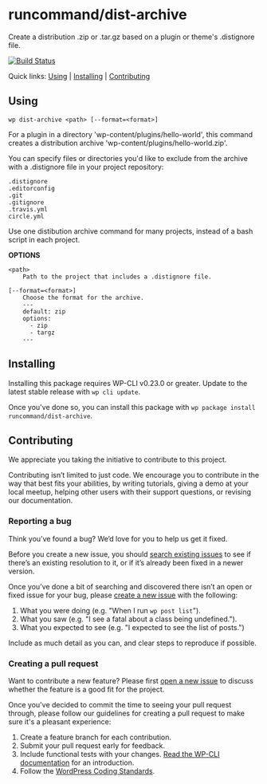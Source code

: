 runcommand/dist-archive
=======================

Create a distribution .zip or .tar.gz based on a plugin or theme's .distignore file.

[![Build Status](https://travis-ci.org/runcommand/dist-archive.svg?branch=master)](https://travis-ci.org/runcommand/dist-archive)

Quick links: [Using](#using) | [Installing](#installing) | [Contributing](#contributing)

## Using


~~~
wp dist-archive <path> [--format=<format>]
~~~

For a plugin in a directory 'wp-content/plugins/hello-world', this command
creates a distribution archive 'wp-content/plugins/hello-world.zip'.

You can specify files or directories you'd like to exclude from the archive
with a .distignore file in your project repository:

```
.distignore
.editorconfig
.git
.gitignore
.travis.yml
circle.yml
```

Use one distibution archive command for many projects, instead of a bash
script in each project.

**OPTIONS**

	<path>
		Path to the project that includes a .distignore file.

	[--format=<format>]
		Choose the format for the archive.
		---
		default: zip
		options:
		  - zip
		  - targz
		---



## Installing

Installing this package requires WP-CLI v0.23.0 or greater. Update to the latest stable release with `wp cli update`.

Once you've done so, you can install this package with `wp package install runcommand/dist-archive`.

## Contributing

We appreciate you taking the initiative to contribute to this project.

Contributing isn’t limited to just code. We encourage you to contribute in the way that best fits your abilities, by writing tutorials, giving a demo at your local meetup, helping other users with their support questions, or revising our documentation.

### Reporting a bug

Think you’ve found a bug? We’d love for you to help us get it fixed.

Before you create a new issue, you should [search existing issues](https://github.com/runcommand/dist-archive/issues?q=label%3Abug%20) to see if there’s an existing resolution to it, or if it’s already been fixed in a newer version.

Once you’ve done a bit of searching and discovered there isn’t an open or fixed issue for your bug, please [create a new issue](https://github.com/runcommand/dist-archive/issues/new) with the following:

1. What you were doing (e.g. "When I run `wp post list`").
2. What you saw (e.g. "I see a fatal about a class being undefined.").
3. What you expected to see (e.g. "I expected to see the list of posts.")

Include as much detail as you can, and clear steps to reproduce if possible.

### Creating a pull request

Want to contribute a new feature? Please first [open a new issue](https://github.com/runcommand/dist-archive/issues/new) to discuss whether the feature is a good fit for the project.

Once you've decided to commit the time to seeing your pull request through, please follow our guidelines for creating a pull request to make sure it's a pleasant experience:

1. Create a feature branch for each contribution.
2. Submit your pull request early for feedback.
3. Include functional tests with your changes. [Read the WP-CLI documentation](https://wp-cli.org/docs/pull-requests/#functional-tests) for an introduction.
4. Follow the [WordPress Coding Standards](http://make.wordpress.org/core/handbook/coding-standards/).
